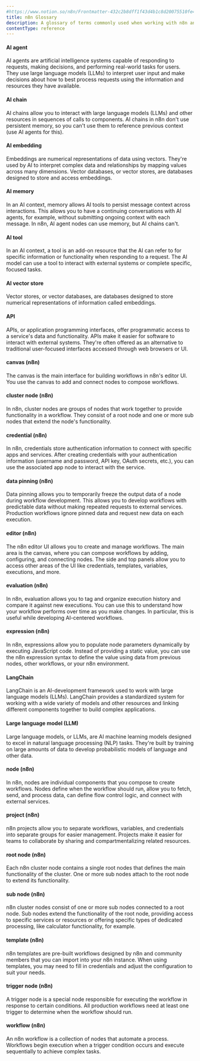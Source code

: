 ```yaml
---
#https://www.notion.so/n8n/Frontmatter-432c2b8dff1f43d4b1c8d20075510fe4
title: n8n Glossary
description: A glossary of terms commonly used when working with n8n and releated software.
contentType: reference
---
```


#### AI agent

AI agents are artificial intelligence systems capable of responding to requests, making decisions, and performing real-world tasks for users. They use large language models (LLMs) to interpret user input and make decisions about how to best process requests using the information and resources they have available.

#### AI chain

AI chains allow you to interact with large language models (LLMs) and other resources in sequences of calls to components. AI chains in n8n don't use persistent memory, so you can't use them to reference previous context (use AI agents for this).

#### AI embedding

Embeddings are numerical representations of data using vectors. They're used by AI to interpret complex data and relationships by mapping values across many dimensions. Vector databases, or vector stores, are databases designed to store and access embeddings.

#### AI memory

In an AI context, memory allows AI tools to persist message context across interactions. This allows you to have a continuing conversations with AI agents, for example, without submitting ongoing context with each message. In n8n, AI agent nodes can use memory, but AI chains can't.

#### AI tool

In an AI context, a tool is an add-on resource that the AI can refer to for specific information or functionality when responding to a request. The AI model can use a tool to interact with external systems or complete specific, focused tasks.

#### AI vector store

Vector stores, or vector databases, are databases designed to store numerical representations of information called embeddings.

#### API

APIs, or application programming interfaces, offer programmatic access to a service's data and functionality. APIs make it easier for software to interact with external systems. They're often offered as an alternative to traditional user-focused interfaces accessed through web browsers or UI.

#### canvas (n8n)

The canvas is the main interface for building workflows in n8n's editor UI. You use the canvas to add and connect nodes to compose workflows.

#### cluster node (n8n)

In n8n, cluster nodes are groups of nodes that work together to provide functionality in a workflow. They consist of a root node and one or more sub nodes that extend the node's functionality.

#### credential (n8n)

In n8n, credentials store authentication information to connect with specific apps and services. After creating credentials with your authentication information (username and password, API key, OAuth secrets, etc.), you can use the associated app node to interact with the service.

#### data pinning (n8n)

Data pinning allows you to temporarily freeze the output data of a node during workflow development. This allows you to develop workflows with predictable data without making repeated requests to external services. Production workflows ignore pinned data and request new data on each execution.

#### editor (n8n)

The n8n editor UI allows you to create and manage workflows. The main area is the canvas, where you can compose workflows by adding, configuring, and connecting nodes. The side and top panels allow you to access other areas of the UI like credentials, templates, variables, executions, and more.

#### evaluation (n8n)

In n8n, evaluation allows you to tag and organize execution history and compare it against new executions. You can use this to understand how your workflow performs over time as you make changes. In particular, this is useful while developing AI-centered workflows.

#### expression (n8n)

In n8n, expressions allow you to populate node parameters dynamically by executing JavaScript code. Instead of providing a static value, you can use the n8n expression syntax to define the value using data from previous nodes, other workflows, or your n8n environment.

#### LangChain

LangChain is an AI-development framework used to work with large language models (LLMs). LangChain provides a standardized system for working with a wide variety of models and other resources and linking different components together to build complex applications.

#### Large language model (LLM)

Large language models, or LLMs, are AI machine learning models designed to excel in natural language processing (NLP) tasks. They're built by training on large amounts of data to develop probabilistic models of language and other data.

#### node (n8n)

In n8n, nodes are individual components that you compose to create workflows. Nodes define when the workflow should run, allow you to fetch, send, and process data, can define flow control logic, and connect with external services.

#### project (n8n)

n8n projects allow you to separate workflows, variables, and credentials into separate groups for easier management. Projects make it easier for teams to collaborate by sharing and compartmentalizing related resources.

#### root node (n8n)

Each n8n cluster node contains a single root nodes that defines the main functionality of the cluster. One or more sub nodes attach to the root node to extend its functionality.

#### sub node (n8n)

n8n cluster nodes consist of one or more sub nodes connected to a root node. Sub nodes extend the functionality of the root node, providing access to specific services or resources or offering specific types of dedicated processing, like calculator functionality, for example.

#### template (n8n)

n8n templates are pre-built workflows designed by n8n and community members that you can import into your n8n instance. When using templates, you may need to fill in credentials and adjust the configuration to suit your needs.

#### trigger node (n8n)

A trigger node is a special node responsible for executing the workflow in response to certain conditions. All production workflows need at least one trigger to determine when the workflow should run.

#### workflow (n8n)

An n8n workflow is a collection of nodes that automate a process. Workflows begin execution when a trigger condition occurs and execute sequentially to achieve complex tasks.

<!-- To do
#### OAuth
#### pagination
#### Role-based access control (RBAC)
#### SAML/SSO
#### two-factor authentication (2FA)
#### webhook
-->
